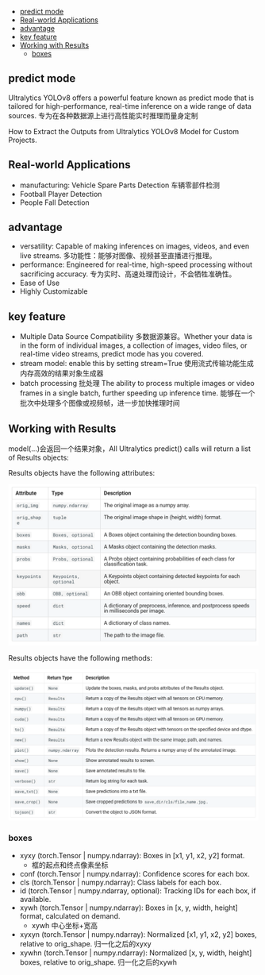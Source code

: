 - [predict mode](#predict-mode)
- [Real-world Applications](#real-world-applications)
- [advantage](#advantage)
- [key feature](#key-feature)
- [Working with Results](#working-with-results)
  - [boxes](#boxes)

## predict mode

Ultralytics YOLOv8 offers a powerful feature known as predict mode that is tailored for high-performance, real-time inference on a wide range of data sources. 专为在各种数据源上进行高性能实时推理而量身定制

How to Extract the Outputs from Ultralytics YOLOv8 Model for Custom Projects.

## Real-world Applications

- manufacturing: Vehicle Spare Parts Detection 车辆零部件检测
- Football Player Detection
- People Fall Detection

## advantage

- versatility: Capable of making inferences on images, videos, and even live streams. 多功能性：能够对图像、视频甚至直播进行推理。
- performance: Engineered for real-time, high-speed processing without sacrificing accuracy. 专为实时、高速处理而设计，不会牺牲准确性。
- Ease of Use
- Highly Customizable

## key feature

- Multiple Data Source Compatibility 多数据源兼容。Whether your data is in the form of individual images, a collection of images, video files, or real-time video streams, predict mode has you covered.
- stream model: enable this by setting stream=True 使用流式传输功能生成内存高效的结果对象生成器
- batch processing 批处理 The ability to process multiple images or video frames in a single batch, further speeding up inference time. 能够在一个批次中处理多个图像或视频帧，进一步加快推理时间

## Working with Results

model(...)会返回一个结果对象，All Ultralytics predict() calls will return a list of Results objects:

Results objects have the following attributes:

![alt text](image.png)

Results objects have the following methods:

![alt text](image-1.png)

### boxes

- xyxy (torch.Tensor | numpy.ndarray): Boxes in [x1, y1, x2, y2] format. 
  - 框的起点和终点像素坐标
- conf (torch.Tensor | numpy.ndarray): Confidence scores for each box. 
- cls (torch.Tensor | numpy.ndarray): Class labels for each box.
- id (torch.Tensor | numpy.ndarray, optional): Tracking IDs for each box, if available. 
- xywh (torch.Tensor | numpy.ndarray): Boxes in [x, y, width, height] format, calculated on demand. 
  - xywh 中心坐标+宽高
- xyxyn (torch.Tensor | numpy.ndarray): Normalized [x1, y1, x2, y2] boxes, relative to orig_shape. 归一化之后的xyxy
- xywhn (torch.Tensor | numpy.ndarray): Normalized [x, y, width, height] boxes, relative to orig_shape. 归一化之后的xywh